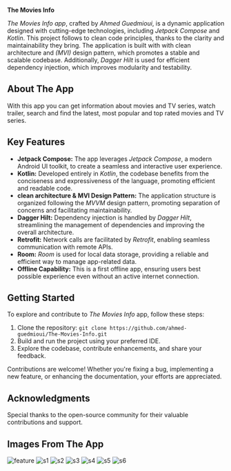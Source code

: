 **The Movies Info**

*The Movies Info app*, crafted by *Ahmed Guedmioui*, is a dynamic application designed with cutting-edge technologies, including *Jetpack Compose* and *Kotlin*. This project follows to clean code principles, thanks to the clarity and maintainability they bring. The application is built with with clean architecture and *(MVI)* design pattern, which promotes a stable and scalable codebase. Additionally, *Dagger Hilt* is used for efficient dependency injection, which improves modularity and testability.

## About The App
With this app you can get information about movies and TV series, watch trailer, search and find the latest, most popular and top rated movies and TV series.

## Key Features

- **Jetpack Compose:** The app leverages *Jetpack Compose*, a modern Android UI toolkit, to create a seamless and interactive user experience.
- **Kotlin:** Developed entirely in *Kotlin*, the codebase benefits from the conciseness and expressiveness of the language, promoting efficient and readable code.
- **clean architecture & MVI Design Pattern:** The application structure is organized following the *MVVM* design pattern, promoting separation of concerns and facilitating maintainability.
- **Dagger Hilt:** Dependency injection is handled by *Dagger Hilt*, streamlining the management of dependencies and improving the overall architecture.
- **Retrofit:** Network calls are facilitated by *Retrofit*, enabling seamless communication with remote APIs.
- **Room:** *Room* is used for local data storage, providing a reliable and efficient way to manage app-related data.
- **Offline Capability:** This is a first offline app, ensuring users best possible experience even without an active internet connection.

## Getting Started

To explore and contribute to *The Movies Info* app, follow these steps:

1. Clone the repository: `git clone https://github.com/ahmed-guedmioui/The-Movies-Info.git`
2. Build and run the project using your preferred IDE.
3. Explore the codebase, contribute enhancements, and share your feedback.


Contributions are welcome! Whether you're fixing a bug, implementing a new feature, or enhancing the documentation, your efforts are appreciated.

## Acknowledgments

Special thanks to the open-source community for their valuable contributions and support.

## Images From The App
![feature](https://github.com/ahmed-guedmioui/The-Movies-Info/assets/138891005/a18819a6-8169-4ddc-a9b8-fd62226f2794)
![s1](https://github.com/ahmed-guedmioui/The-Movies-Info/assets/138891005/f2db2c75-936f-413e-9707-3058e1880cc9)
![s2](https://github.com/ahmed-guedmioui/The-Movies-Info/assets/138891005/4154231c-7dc0-4ce8-a1bb-174144fc838a)
![s3](https://github.com/ahmed-guedmioui/The-Movies-Info/assets/138891005/fb1968da-7734-4daf-8e29-d7efc9672a00)
![s4](https://github.com/ahmed-guedmioui/The-Movies-Info/assets/138891005/ec6331c6-c149-4c7b-9df1-6674fdc6435f)
![s5](https://github.com/ahmed-guedmioui/The-Movies-Info/assets/138891005/9502bce7-819b-4c10-8a31-11f9e1721110)
![s6](https://github.com/ahmed-guedmioui/The-Movies-Info/assets/138891005/e53df6e3-407b-4b1b-a37c-2b47ae78a942)

